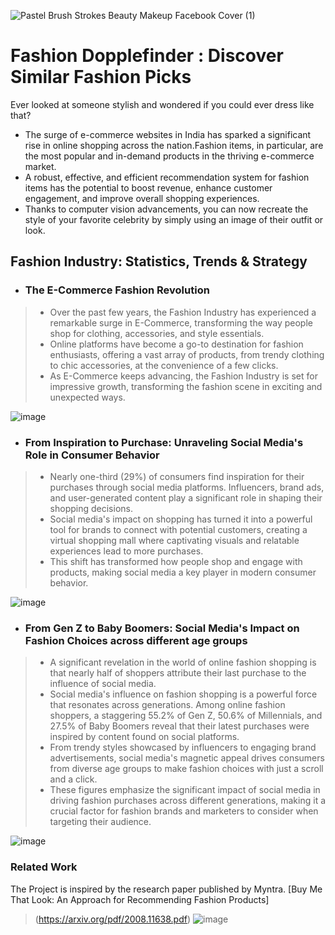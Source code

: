 ![Pastel Brush Strokes Beauty Makeup Facebook Cover (1)](https://github.com/MUSKAN1903/Fashion-Dopplefinder/assets/70433658/dd6277dc-afa8-4dfa-9239-b00d00e69553)


# Fashion Dopplefinder : Discover Similar Fashion Picks
Ever looked at someone stylish and wondered if you could ever dress like that?

 - The surge of e-commerce websites in India has sparked a significant rise in online shopping across the nation.Fashion items, in particular, are the most popular and in-demand products in the thriving e-commerce market.
 - A robust, effective, and efficient recommendation system for fashion items has the potential to boost revenue, enhance customer engagement, and improve overall shopping experiences.
 - Thanks to computer vision advancements, you can now recreate the style of your favorite celebrity by simply using an image of their outfit or look.

## Fashion Industry: Statistics, Trends & Strategy

- ### The E-Commerce Fashion Revolution
> - Over the past few years, the Fashion Industry has experienced a remarkable surge in E-Commerce, transforming the way people shop for clothing, accessories, and style essentials.
> - Online platforms have become a go-to destination for fashion enthusiasts, offering a vast array of products, from trendy clothing to chic accessories, at the convenience of a few clicks.
> - As E-Commerce keeps advancing, the Fashion Industry is set for impressive growth, transforming the fashion scene in exciting and unexpected ways.

 ![image](https://github.com/MUSKAN1903/Fashion-Dopplefinder/assets/70433658/7b6316fc-64ac-429d-8395-6ede3321c48c)

- ### From Inspiration to Purchase: Unraveling Social Media's Role in Consumer Behavior
> - Nearly one-third (29%) of consumers find inspiration for their purchases through social media platforms. Influencers, brand ads, and user-generated content play a significant role in shaping their shopping decisions.
> - Social media's impact on shopping has turned it into a powerful tool for brands to connect with potential customers, creating a virtual shopping mall where captivating visuals and relatable experiences lead to more purchases.
> - This shift has transformed how people shop and engage with products, making social media a key player in modern consumer behavior.

![image](https://github.com/MUSKAN1903/Fashion-Dopplefinder/assets/70433658/1412006f-c92b-4244-8e90-768e93873e46)

- ### From Gen Z to Baby Boomers: Social Media's Impact on Fashion Choices across different age groups
> - A significant revelation in the world of online fashion shopping is that nearly half of shoppers attribute their last purchase to the influence of social media.
> - Social media's influence on fashion shopping is a powerful force that resonates across generations. Among online fashion shoppers, a staggering 55.2% of Gen Z, 50.6% of Millennials, and 27.5% of Baby Boomers reveal that their latest purchases were inspired by content found on social platforms.
> - From trendy styles showcased by influencers to engaging brand advertisements, social media's magnetic appeal drives consumers from diverse age groups to make fashion choices with just a scroll and a click.
> - These figures emphasize the significant impact of social media in driving fashion purchases across different generations, making it a crucial factor for fashion brands and marketers to consider when targeting their audience.

![image](https://github.com/MUSKAN1903/Fashion-Dopplefinder/assets/70433658/98c1edf4-c6cf-4a2a-ae17-43a75df0c3a8)


### Related Work
The Project is inspired by the research paper published by Myntra.
[Buy Me That Look: An Approach for Recommending Fashion Products]
> (https://arxiv.org/pdf/2008.11638.pdf)
![image](https://github.com/MUSKAN1903/Fashion-Dopplefinder/assets/70433658/6d4ff7b8-8bbb-4ffc-8218-05411af5e024)















